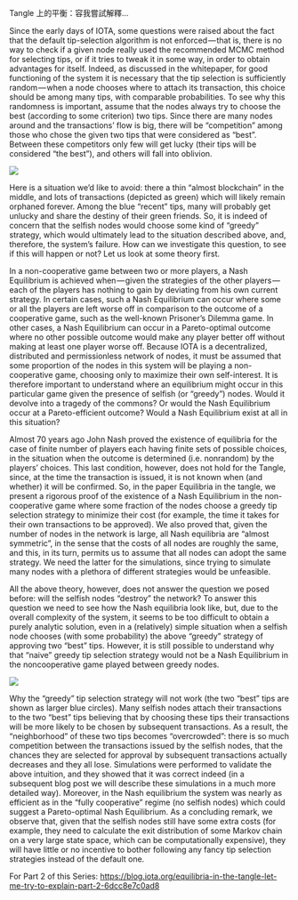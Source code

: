 Tangle 上的平衡：容我嘗試解釋...

Since the early days of IOTA, some questions were raised about the
fact that the default tip-selection algorithm is not enforced — that is, there
is no way to check if a given node really used the recommended MCMC method for selecting tips, or if it tries to tweak it in some way, in order to obtain advantages for itself. Indeed, as discussed in the whitepaper, for good functioning of the system it is necessary that the tip selection is
sufficiently random — when a node chooses where to attach its transaction,
this choice should be among many tips, with comparable probabilities.
To see why this randomness is important, assume that the nodes always try to choose the best (according to some criterion) two tips. Since there are many nodes around and the transactions’ flow is big, there will be “competition” among those who chose the given two tips that were considered as “best”. Between these competitors only few will get lucky (their tips will be considered “the best”), and others will fall into oblivion.

![](https://cdn-images-1.medium.com/max/800/1*Qs_KFwcXxXKuoERjfJ5xsw.jpeg)

Here is a situation we’d like to avoid: there a thin “almost blockchain” in the middle, and lots of transactions (depicted as green) which will likely remain orphaned forever. Among the blue “recent” tips, many will probably get unlucky and share the destiny of their green friends.
So, it is indeed of concern that the selfish nodes would choose some kind of “greedy” strategy, which would ultimately lead to the situation described above, and, therefore, the system’s failure. How can we investigate this question, to see if this will happen or not? Let us look at some theory first.

In a non-cooperative game between two or more players, a Nash Equilibrium is achieved when — given the strategies of the other players — each of the players has nothing to gain by deviating from his own current strategy. In certain cases, such a Nash Equilibrium can occur where some or all the players are left worse off in comparison to the outcome of a cooperative game, such as the well-known Prisoner’s Dilemma game. In other cases, a Nash Equilibrium can occur in a Pareto-optimal outcome where no other possible outcome would make any player better off without making at least one player worse off. Because IOTA is a decentralized, distributed and permissionless network of nodes, it must be assumed that some proportion of the nodes in this system will be playing a non-cooperative game, choosing only to maximize their own self-interest. It is therefore important to understand where an equilibrium might occur in this particular game given the presence of selfish (or “greedy”) nodes. Would it devolve into a tragedy of the commons? Or would the Nash Equilibrium occur at a Pareto-efficient outcome? Would a Nash Equilibrium exist at all in this situation?

Almost 70 years ago John Nash proved the existence of equilibria for the case of finite number of players each having finite sets of possible choices, in the situation when the outcome is determined (i.e. nonrandom) by the players’ choices. This last condition, however, does not hold for the Tangle, since, at the time the transaction is issued, it is not known when (and whether) it will be confirmed. So, in the paper Equilibria in the tangle, we present a rigorous proof of the existence of a Nash Equilibrium in the non-cooperative game where some fraction of the nodes choose a greedy tip selection strategy to minimize their cost (for example, the time it takes for their own transactions to be approved). We also proved that, given the number of nodes in the network is large, all Nash equilibria are “almost symmetric”, in the sense that the costs of all nodes are roughly the same, and this, in its turn, permits us to assume that all nodes can adopt the same strategy. We need the latter for the simulations, since trying to simulate many nodes with a plethora of different strategies would be unfeasible.

All the above theory, however, does not answer the question we posed before: will the selfish nodes “destroy” the network? To answer this question we need to see how the Nash equilibria look like, but, due to the overall complexity of the system, it seems to be too difficult to obtain a purely analytic solution, even in a (relatively) simple situation when a selfish node chooses (with some probability) the above “greedy” strategy of approving two “best” tips. However, it is still possible to understand why that “naive” greedy tip selection strategy would not be a Nash Equilibrium in the noncooperative game played between greedy nodes.

![](https://cdn-images-1.medium.com/max/800/1*qvNmyzQijU3PpMYvYtaxGg.jpeg)

Why the “greedy” tip selection strategy will not work (the two “best” tips are shown as larger blue circles). Many selfish nodes attach their transactions to the two “best” tips believing that by choosing these tips their transactions will be more likely to be chosen by subsequent transactions. As a result, the “neighborhood” of these two tips becomes “overcrowded”: there is so much competition between the transactions issued by the selfish nodes, that the chances they are selected for approval by subsequent transactions actually decreases and they all lose.
Simulations were performed to validate the above intuition, and they showed that it was correct indeed (in a subsequent blog post we will describe these simulations in a much more detailed way). Moreover, in the Nash equilibrium the system was nearly as efficient as in the “fully cooperative” regime (no selfish nodes) which could suggest a Pareto-optimal Nash Equilibrium. As a concluding remark, we observe that, given that the selfish nodes still have some extra costs (for example, they need to calculate the exit distribution of some Markov chain on a very large state space, which can be computationally expensive), they will have little or no incentive to bother following any fancy tip selection strategies instead of the default one.

For Part 2 of this Series:
https://blog.iota.org/equilibria-in-the-tangle-let-me-try-to-explain-part-2-6dcc8e7c0ad8
